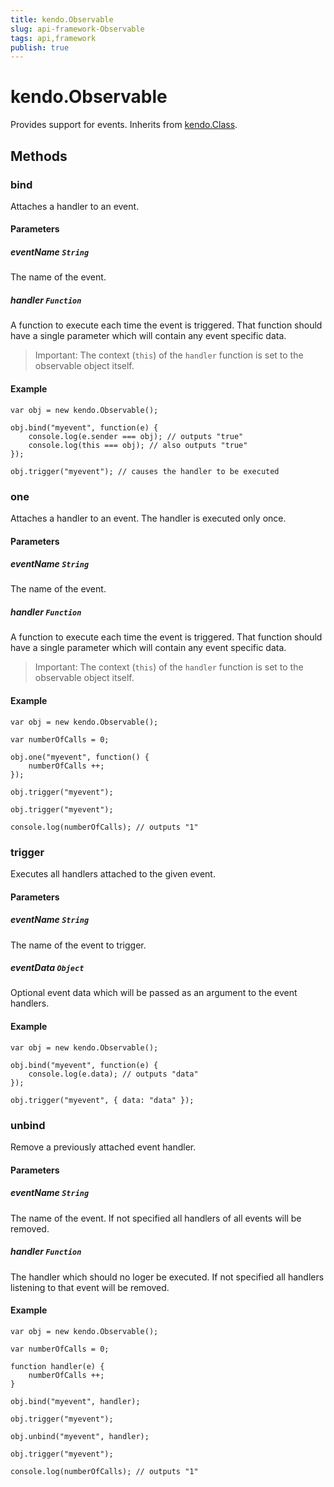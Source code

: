 ```yaml
---
title: kendo.Observable
slug: api-framework-Observable
tags: api,framework
publish: true
---
```



# kendo.Observable

Provides support for events. Inherits from [kendo.Class](/api/framework/class).

## Methods

### bind

Attaches a handler to an event.

#### Parameters

##### eventName `String`

The name of the event.

##### handler `Function`

A function to execute each time the event is triggered. That function should have a single parameter which will contain any event specific data.

> Important: The context (`this`) of the `handler` function is set to the observable object itself.

#### Example

    var obj = new kendo.Observable();

    obj.bind("myevent", function(e) {
        console.log(e.sender === obj); // outputs "true"
        console.log(this === obj); // also outputs "true"
    });

    obj.trigger("myevent"); // causes the handler to be executed

### one

Attaches a handler to an event. The handler is executed only once.

#### Parameters

##### eventName `String`

The name of the event.

##### handler `Function`

A function to execute each time the event is triggered. That function should have a single parameter which will contain any event specific data.

> Important: The context (`this`) of the `handler` function is set to the observable object itself.

#### Example

    var obj = new kendo.Observable();

    var numberOfCalls = 0;

    obj.one("myevent", function() {
        numberOfCalls ++;
    });

    obj.trigger("myevent");

    obj.trigger("myevent");

    console.log(numberOfCalls); // outputs "1"

### trigger

Executes all handlers attached to the given event.

#### Parameters

##### eventName `String`

The name of the event to trigger.

##### eventData `Object`

Optional event data which will be passed as an argument to the event handlers.

#### Example

    var obj = new kendo.Observable();

    obj.bind("myevent", function(e) {
        console.log(e.data); // outputs "data"
    });

    obj.trigger("myevent", { data: "data" });

### unbind

Remove a previously attached event handler.

#### Parameters

##### eventName `String`

The name of the event. If not specified all handlers of all events will be removed.

##### handler `Function`

The handler which should no loger be executed. If not specified all handlers listening to that event will be removed.

#### Example
    var obj = new kendo.Observable();

    var numberOfCalls = 0;

    function handler(e) {
        numberOfCalls ++;
    }

    obj.bind("myevent", handler);

    obj.trigger("myevent");

    obj.unbind("myevent", handler);

    obj.trigger("myevent");

    console.log(numberOfCalls); // outputs "1"
